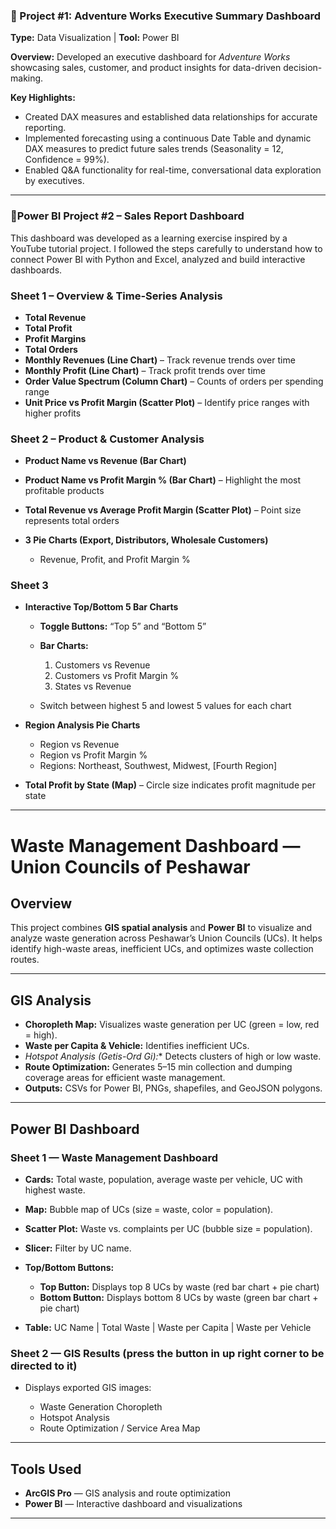 ### **🚀 Project #1: Adventure Works Executive Summary Dashboard**

**Type:** Data Visualization | **Tool:** Power BI

**Overview:**
Developed an executive dashboard for *Adventure Works* showcasing sales, customer, and product insights for data-driven decision-making.

**Key Highlights:**

* Created DAX measures and established data relationships for accurate reporting.
* Implemented forecasting using a continuous Date Table and dynamic DAX measures to predict future sales trends (Seasonality = 12, Confidence = 99%).
* Enabled Q&A functionality for real-time, conversational data exploration by executives.

---

### 🚀Power BI Project #2 – Sales Report Dashboard

This dashboard was developed as a learning exercise inspired by a YouTube tutorial project.
I followed the steps carefully to understand how to connect Power BI with Python and Excel, analyzed and build interactive dashboards.

### Sheet 1 – Overview & Time-Series Analysis

* **Total Revenue**
* **Total Profit**
* **Profit Margins**
* **Total Orders**
* **Monthly Revenues (Line Chart)** – Track revenue trends over time
* **Monthly Profit (Line Chart)** – Track profit trends over time
* **Order Value Spectrum (Column Chart)** – Counts of orders per spending range
* **Unit Price vs Profit Margin (Scatter Plot)** – Identify price ranges with higher profits

### Sheet 2 – Product & Customer Analysis

* **Product Name vs Revenue (Bar Chart)**
* **Product Name vs Profit Margin % (Bar Chart)** – Highlight the most profitable products
* **Total Revenue vs Average Profit Margin (Scatter Plot)** – Point size represents total orders
* **3 Pie Charts (Export, Distributors, Wholesale Customers)**

  * Revenue, Profit, and Profit Margin %

### Sheet 3
* **Interactive Top/Bottom 5 Bar Charts**

  * **Toggle Buttons:** “Top 5” and “Bottom 5”
  * **Bar Charts:**

    1. Customers vs Revenue
    2. Customers vs Profit Margin %
    3. States vs Revenue
  * Switch between highest 5 and lowest 5 values for each chart
* **Region Analysis Pie Charts**

  * Region vs Revenue
  * Region vs Profit Margin %
  * Regions: Northeast, Southwest, Midwest, [Fourth Region]

* **Total Profit by State (Map)** – Circle size indicates profit magnitude per state

---
# Waste Management Dashboard — Union Councils of Peshawar

## Overview

This project combines **GIS spatial analysis** and **Power BI** to visualize and analyze waste generation across Peshawar’s Union Councils (UCs). It helps identify high-waste areas, inefficient UCs, and optimizes waste collection routes.

---

## GIS Analysis

* **Choropleth Map:** Visualizes waste generation per UC (green = low, red = high).
* **Waste per Capita & Vehicle:** Identifies inefficient UCs.
* **Hotspot Analysis (Getis-Ord Gi*):** Detects clusters of high or low waste.
* **Route Optimization:** Generates 5–15 min collection and dumping coverage areas for efficient waste management.
* **Outputs:** CSVs for Power BI, PNGs, shapefiles, and GeoJSON polygons.

---

## Power BI Dashboard

### Sheet 1 — Waste Management Dashboard

* **Cards:** Total waste, population, average waste per vehicle, UC with highest waste.
* **Map:** Bubble map of UCs (size = waste, color = population).
* **Scatter Plot:** Waste vs. complaints per UC (bubble size = population).
* **Slicer:** Filter by UC name.
* **Top/Bottom Buttons:**

  * **Top Button:** Displays top 8 UCs by waste (red bar chart + pie chart)
  * **Bottom Button:** Displays bottom 8 UCs by waste (green bar chart + pie chart)
* **Table:** UC Name | Total Waste | Waste per Capita | Waste per Vehicle

### Sheet 2 — GIS Results (press the button in up right corner to be directed to it)

* Displays exported GIS images:

  * Waste Generation Choropleth
  * Hotspot Analysis
  * Route Optimization / Service Area Map

---

## Tools Used

* **ArcGIS Pro** — GIS analysis and route optimization
* **Power BI** — Interactive dashboard and visualizations

---
